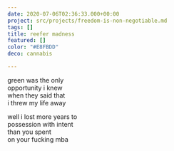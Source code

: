 ```yaml
---
date: 2020-07-06T02:36:33.000+00:00
project: src/projects/freedom-is-non-negotiable.md
tags: []
title: reefer madness
featured: []
color: "#E8FBDD"
deco: cannabis

---
```

green was the only    
opportunity i knew    
when they said that  
i threw my life away

well i lost more years to  
possession with intent  
than you spent  
on your fucking mba